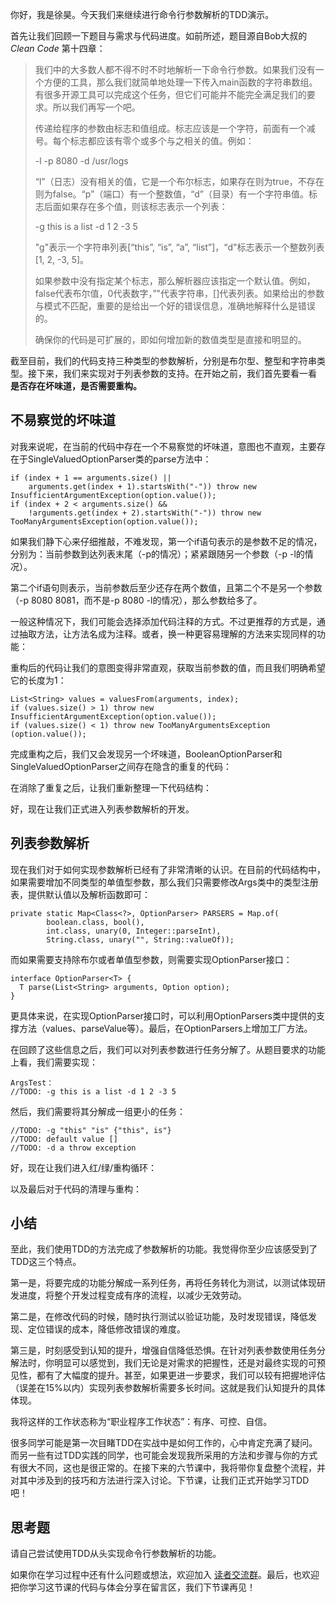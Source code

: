 你好，我是徐昊。今天我们来继续进行命令行参数解析的TDD演示。

首先让我们回顾一下题目与需求与代码进度。如前所述，题目源自Bob大叔的 _Clean Code_ 第十四章：

> 我们中的大多数人都不得不时不时地解析一下命令行参数。如果我们没有一个方便的工具，那么我们就简单地处理一下传入main函数的字符串数组。有很多开源工具可以完成这个任务，但它们可能并不能完全满足我们的要求。所以我们再写一个吧。
>
> 传递给程序的参数由标志和值组成。标志应该是一个字符，前面有一个减号。每个标志都应该有零个或多个与之相关的值。例如：
>
> -l -p 8080 -d /usr/logs
>
> “l”（日志）没有相关的值，它是一个布尔标志，如果存在则为true，不存在则为false。“p”（端口）有一个整数值，“d”（目录）有一个字符串值。标志后面如果存在多个值，则该标志表示一个列表：
>
> -g this is a list -d 1 2 -3 5
>
> "g"表示一个字符串列表\[“this”, “is”, “a”, “list”\]，“d"标志表示一个整数列表\[1, 2, -3, 5\]。
>
> 如果参数中没有指定某个标志，那么解析器应该指定一个默认值。例如，false代表布尔值，0代表数字，”"代表字符串，\[\]代表列表。如果给出的参数与模式不匹配，重要的是给出一个好的错误信息，准确地解释什么是错误的。
>
> 确保你的代码是可扩展的，即如何增加新的数值类型是直接和明显的。

截至目前，我们的代码支持三种类型的参数解析，分别是布尔型、整型和字符串类型。接下来，我们来实现对于列表参数的支持。在开始之前，我们首先要看一看 **是否存在坏味道，是否需要重构。**

## 不易察觉的坏味道

对我来说呢，在当前的代码中存在一个不易察觉的坏味道，意图也不直观，主要存在于SingleValuedOptionParser类的parse方法中：

```
if (index + 1 == arguments.size() ||
    arguments.get(index + 1).startsWith("-")) throw new InsufficientArgumentException(option.value());
if (index + 2 < arguments.size() &&
    !arguments.get(index + 2).startsWith("-")) throw new TooManyArgumentsException(option.value());

```

如果我们静下心来仔细推敲，不难发现，第一个if语句表示的是参数不足的情况，分别为：当前参数到达列表末尾（-p的情况）；紧紧跟随另一个参数（-p -l的情况）。

第二个if语句则表示，当前参数后至少还存在两个数值，且第二个不是另一个参数（-p 8080 8081，而不是-p 8080 -l的情况），那么参数给多了。

一般这种情况下，我们可能会选择添加代码注释的方式。不过更推荐的方式是，通过抽取方法，让方法名成为注释。或者，换一种更容易理解的方法来实现同样的功能：

重构后的代码让我们的意图变得非常直观，获取当前参数的值，而且我们明确希望它的长度为1：

```
List<String> values = valuesFrom(arguments, index);
if (values.size() > 1) throw new InsufficientArgumentException(option.value());
if (values.size() < 1) throw new TooManyArgumentsException
(option.value());

```

完成重构之后，我们又会发现另一个坏味道，BooleanOptionParser和SingleValuedOptionParser之间存在隐含的重复的代码：

在消除了重复之后，让我们重新整理一下代码结构：

好，现在让我们正式进入列表参数解析的开发。

## 列表参数解析

现在我们对于如何实现参数解析已经有了非常清晰的认识。在目前的代码结构中，如果需要增加不同类型的单值型参数，那么我们只需要修改Args类中的类型注册表，提供默认值以及解析函数即可：

```
private static Map<Class<?>, OptionParser> PARSERS = Map.of(
        boolean.class, bool(),
        int.class, unary(0, Integer::parseInt),
        String.class, unary("", String::valueOf));

```

而如果需要支持除布尔或者单值型参数，则需要实现OptionParser接口：

```
interface OptionParser<T> {
  T parse(List<String> arguments, Option option);
}

```

更具体来说，在实现OptionParser接口时，可以利用OptionParsers类中提供的支撑方法（values、parseValue等）。最后，在OptionParsers上增加工厂方法。

在回顾了这些信息之后，我们可以对列表参数进行任务分解了。从题目要求的功能上看，我们需要实现：

```
ArgsTest：
//TODO: -g this is a list -d 1 2 -3 5

```

然后，我们需要将其分解成一组更小的任务：

```
//TODO: -g "this" "is" {"this", is"}
//TODO: default value []
//TODO: -d a throw exception

```

好，现在让我们进入红/绿/重构循环：

以及最后对于代码的清理与重构：

## 小结

至此，我们使用TDD的方法完成了参数解析的功能。我觉得你至少应该感受到了TDD这三个特点。

第一是，将要完成的功能分解成一系列任务，再将任务转化为测试，以测试体现研发进度，将整个开发过程变成有序的流程，以减少无效劳动。

第二是，在修改代码的时候，随时执行测试以验证功能，及时发现错误，降低发现、定位错误的成本，降低修改错误的难度。

第三是，时刻感受到认知的提升，增强自信降低恐惧。在针对列表参数使用任务分解法时，你明显可以感觉到，我们无论是对需求的把握性，还是对最终实现的可预见性，都有了大幅度的提升。甚至，如果更进一步要求，我们可以较有把握地评估（误差在15%以内）实现列表参数解析需要多长时间。这就是我们认知提升的具体体现。

我将这样的工作状态称为“职业程序工作状态”：有序、可控、自信。

很多同学可能是第一次目睹TDD在实战中是如何工作的，心中肯定充满了疑问。而另一些有过TDD实践的同学，也可能会发现我所采用的方法和步骤与你的方式有很大不同，这也是很正常的。在接下来的六节课中，我将带你复盘整个流程，并对其中涉及到的技巧和方法进行深入讨论。下节课，让我们正式开始学习TDD吧！

## 思考题

请自己尝试使用TDD从头实现命令行参数解析的功能。

如果你在学习过程中还有什么问题或想法，欢迎加入 [读者交流群](https://jinshuju.net/f/zvOavT)。最后，也欢迎把你学习这节课的代码与体会分享在留言区，我们下节课再见！
